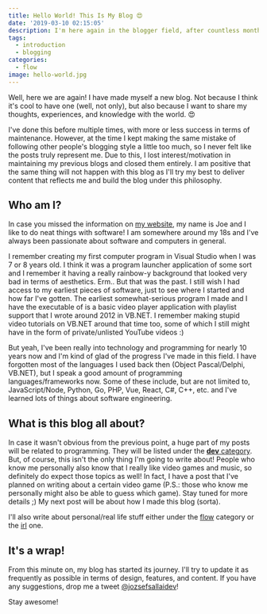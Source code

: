 ```yaml
---
title: Hello World! This Is My Blog 😍
date: '2019-03-10 02:15:05'
description: I'm here again in the blogger field, after countless months of me not having an outlet on which I can publish my thoughts. This is me and this is my blog.
tags:
  - introduction
  - blogging
categories:
  - flow
image: hello-world.jpg
---
```


Well, here we are again! I have made myself a new blog. Not because I think it's cool to have one (well, not only), but also because I want to share my thoughts, experiences, and knowledge with the world. 😍

I've done this before multiple times, with more or less success in terms of maintenance. However, at the time I kept making the same mistake of following other people's blogging style a little too much, so I never felt like the posts truly represent me. Due to this, I lost interest/motivation in maintaining my previous blogs and closed them entirely. I am positive that the same thing will not happen with this blog as I'll try my best to deliver content that reflects me and build the blog under this philosophy.

## Who am I?

In case you missed the information on [my website](https://sallai.me), my name is Joe and I like to do neat things with software! I am somewhere around my 18s and I've always been passionate about software and computers in general.

I remember creating my first computer program in Visual Studio when I was 7 or 8 years old. I think it was a program launcher application of some sort and I remember it having a really rainbow-y background that looked very bad in terms of aesthetics. Erm.. But that was the past. I still wish I had access to my earliest pieces of software, just to see where I started and how far I've gotten. The earliest somewhat-serious program I made and I have the executable of is a basic video player application with playlist support that I wrote around 2012 in VB.NET. I remember making stupid video tutorials on VB.NET around that time too, some of which I still might have in the form of private/unlisted YouTube videos :)

But yeah, I've been really into technology and programming for nearly 10 years now and I'm kind of glad of the progress I've made in this field. I have forgotten most of the languages I used back then (Object Pascal/Delphi, VB.NET), but I speak a good amount of programming languages/frameworks now. Some of these include, but are not limited to, JavaScript/Node, Python, Go, PHP, Vue, React, C#, C++, etc. and I've learned lots of things about software engineering.

## What is this blog all about?

In case it wasn't obvious from the previous point, a huge part of my posts will be related to programming. They will be listed under the [**dev** category](/categories/dev/). But, of course, this isn't the only thing I'm going to write about! People who know me personally also know that I really like video games and music, so definitely do expect those topics as well! In fact, I have a post that I've planned on writing about a certain video game (P.S.: those who know me personally might also be able to guess which game). Stay tuned for more details ;) My next post will be about how I made this blog (sorta).

I'll also write about personal/real life stuff either under the [flow](/categories/flow/) category or the [irl](/categories/irl/) one.

## It's a wrap!

From this minute on, my blog has started its journey. I'll try to update it as frequently as possible in terms of design, features, and content. If you have any suggestions, drop me a tweet [@jozsefsallaidev](https://twitter.com/jozsefsallaidev)!

Stay awesome!
